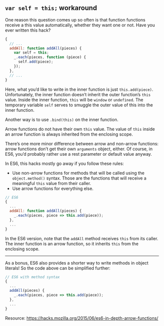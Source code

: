 ## `var self = this;` workaround

One reason this question comes up so often is that function functions receive
a this value automatically, whether they want one or not. Have you ever
written this hack?

```js
{
  // ...
  addAll: function addAll(pieces) {
    var self = this;
    _.each(pieces, function (piece) {
      self.add(piece);
    });
  },
  // ...
}
```

Here, what you’d like to write in the inner function is just
`this.add(piece)`. Unfortunately, the inner function doesn’t inherit the outer
function’s `this` value. Inside the inner function, `this` will be `window` or
`undefined`. The temporary variable `self` serves to smuggle the outer value
of this into the inner function.

Another way is to use `.bind(this)` on the inner function.

Arrow functions do not have their own `this` value. The value of `this` inside
an arrow function is always inherited from the enclosing scope.

There’s one more minor difference between arrow and non-arrow functions: arrow
functions don’t get their own `arguments` object, either. Of course, in ES6,
you’d probably rather use a rest parameter or default value anyway.

In ES6, this hacks mostly go away if you follow these rules:

* Use non-arrow functions for methods that will be called using the
  `object.method()` syntax. Those are the functions that will receive a
  meaningful `this` value from their caller.
* Use arrow functions for everything else.

```js
// ES6
{
  ...
  addAll: function addAll(pieces) {
    _.each(pieces, piece => this.add(piece));
  },
  ...
}
```

In the ES6 version, note that the `addAll` method receives `this` from its
caller. The inner function is an arrow function, so it inherits `this` from
the enclosing scope.

---

As a bonus, ES6 also provides a shorter way to write methods in object
literals! So the code above can be simplified further:

```js
// ES6 with method syntax
{
  ...
  addAll(pieces) {
    _.each(pieces, piece => this.add(piece));
  },
  ...
}
```

Resource: https://hacks.mozilla.org/2015/06/es6-in-depth-arrow-functions/
